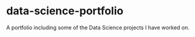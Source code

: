 # data-science-portfolio

A portfolio including some of the Data Science projects I have worked on.

